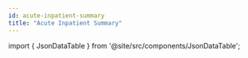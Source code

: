 ```yaml
---
id: acute-inpatient-summary
title: "Acute Inpatient Summary"
---
```


import { JsonDataTable } from '@site/src/components/JsonDataTable';

<JsonDataTable  jsonPath="nodes.model\.the_tuva_project\.acute_inpatient__summary.columns" />
